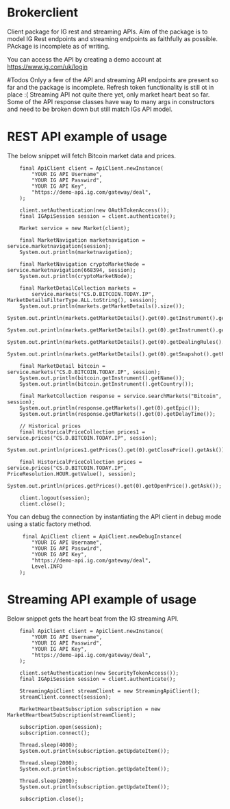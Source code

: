 # Brokerclient
Client package for IG rest and streaming APIs.  Aim of the package is to model IG Rest endpoints and streaming endpoints as faithfully as possible.  PAckage is incomplete as of writing.

You can access the API by creating a demo account at
https://www.ig.com/uk/login

#Todos
Onlyy a few of the API and streaming API endpoints are present so far and the package is incomplete.
Refresh token functionality is still ot in place :(
Streaming API not quite there yet, only market heart beat so far.
Some of the API response classes have way to many args in constructors and need to be broken down but still match IGs API model.


# REST API example of usage
The below snippet will fetch Bitcoin market data and prices.

        final ApiClient client = ApiClient.newInstance(
            "YOUR IG API Username",
            "YOUR IG API Passwird",
            "YOUR IG API Key",
            "https://demo-api.ig.com/gateway/deal",
        );

        client.setAuthentication(new OAuthTokenAccess());
        final IGApiSession session = client.authenticate();

        Market service = new Market(client);

        final MarketNavigation marketnavigation = service.marketnavigation(session);
        System.out.println(marketnavigation);

        final MarketNavigation cryptoMarketNode = service.marketnavigation(668394, session);
        System.out.println(cryptoMarketNode);

        final MarketDetailCollection markets =
            service.markets("CS.D.BITCOIN.TODAY.IP", MarketDetailsFilterType.ALL.toString(), session);
        System.out.println(markets.getMarketDetails().size());
        System.out.println(markets.getMarketDetails().get(0).getInstrument().getName());
        System.out.println(markets.getMarketDetails().get(0).getInstrument().getLotSize());
        System.out.println(markets.getMarketDetails().get(0).getDealingRules().getMarketOrderPreference());
        System.out.println(markets.getMarketDetails().get(0).getSnapshot().getPercentageChange());

        final MarketDetail bitcoin = service.markets("CS.D.BITCOIN.TODAY.IP", session);
        System.out.println(bitcoin.getInstrument().getName());
        System.out.println(bitcoin.getInstrument().getCountry());

        final MarketCollection response = service.searchMarkets("Bitcoin", session);
        System.out.println(response.getMarkets().get(0).getEpic());
        System.out.println(response.getMarkets().get(0).getDelayTime());

        // Historical prices
        final HistoricalPriceCollection prices1 = service.prices("CS.D.BITCOIN.TODAY.IP", session);
        System.out.println(prices1.getPrices().get(0).getClosePrice().getAsk());

        final HistoricalPriceCollection prices = service.prices("CS.D.BITCOIN.TODAY.IP", PriceResolution.HOUR.getValue(), session);
        System.out.println(prices.getPrices().get(0).getOpenPrice().getAsk());

        client.logout(session);
        client.close();
        
 You can debug the connection by instantiating the API client in debug mode using a static factory method.
 
         final ApiClient client = ApiClient.newDebugInstance(
            "YOUR IG API Username",
            "YOUR IG API Passwird",
            "YOUR IG API Key",
            "https://demo-api.ig.com/gateway/deal",
            Level.INFO
        );
         
# Streaming API example of usage

Below snippet gets the heart beat from the IG streaming API.

        final ApiClient client = ApiClient.newInstance(
            "YOUR IG API Username",
            "YOUR IG API Passwird",
            "YOUR IG API Key",
            "https://demo-api.ig.com/gateway/deal",
        );

        client.setAuthentication(new SecurityTokenAccess());
        final IGApiSession session = client.authenticate();

        StreamingApiClient streamClient = new StreamingApiClient();
        streamClient.connect(session);

        MarketHeartbeatSubscription subscription = new MarketHeartbeatSubscription(streamClient);

        subscription.open(session);
        subscription.connect();

        Thread.sleep(4000);
        System.out.println(subscription.getUpdateItem());

        Thread.sleep(2000);
        System.out.println(subscription.getUpdateItem());

        Thread.sleep(2000);
        System.out.println(subscription.getUpdateItem());

        subscription.close();
